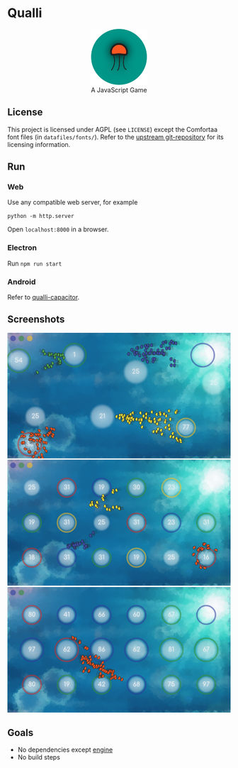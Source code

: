 # Qualli

<center>
<img src="datafiles/logo.svg" width="25%">
<br>
A JavaScript Game
</center>

## License

This project is licensed under AGPL (see `LICENSE`) except the Comfortaa font
files (in `datafiles/fonts/`). Refer to the
[upstream git-repository](https://github.com/googlefonts/comfortaa/)
for its licensing information.

## Run

### Web

Use any compatible web server, for example

    python -m http.server

Open `localhost:8000` in a browser.

### Electron

Run `npm run start`


### Android

Refer to [qualli-capacitor](https://github.com/niklassc7/qualli-capacitor).

## Screenshots

![Screenshot1](screenshots/1.png)
![Screenshot1](screenshots/2.png)
![Screenshot1](screenshots/3.png)

## Goals

* No dependencies except [engine](https://github.com/niklassc7/parapluie)
* No build steps
